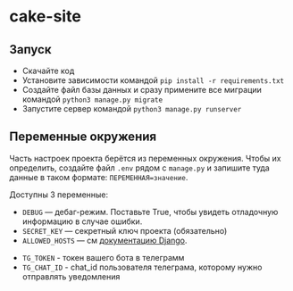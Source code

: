 # cake-site
 
## Запуск

- Скачайте код
- Установите зависимости командой `pip install -r requirements.txt`
- Создайте файл базы данных и сразу примените все миграции командой `python3 manage.py migrate`
- Запустите сервер командой `python3 manage.py runserver`

## Переменные окружения

Часть настроек проекта берётся из переменных окружения. Чтобы их определить, создайте файл `.env` рядом с `manage.py` и запишите туда данные в таком формате: `ПЕРЕМЕННАЯ=значение`.

Доступны 3 переменные:
- `DEBUG` — дебаг-режим. Поставьте True, чтобы увидеть отладочную информацию в случае ошибки.
- `SECRET_KEY` — секретный ключ проекта (обязательно)
- `ALLOWED_HOSTS` — см [документацию Django](https://docs.djangoproject.com/en/3.1/ref/settings/#allowed-hosts).
* `TG_TOKEN` - токен вашего бота в телеграмм
* `TG_CHAT_ID` - chat_id пользователя телеграма, которому нужно отправлять уведомления
